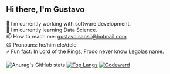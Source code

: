 ## Hi there, I'm Gustavo

🔭 I’m currently working with software development. <br>
🌱 I’m currently learning Data Science.<br>
📫 How to reach me: gustavo.sansil@hotmail.com<br>
😄 Pronouns: he/him ele/dele<br>
⚡ Fun fact: In Lord of the Rings, Frodo never know Legolas name.<br>

![Anurag's GitHub stats](https://github-readme-stats.vercel.app/api?username=gustavosalem&show_icons=true&theme=radical)
[![Top Langs](https://github-readme-stats.vercel.app/api/top-langs/?username=gustavosalem&langs_count=5&layout=compact&theme=radical)](https://github.com/gustavosalem/github-readme-stats)
[![Codeward](https://www.codewars.com/users/GustavoSalem/badges/large)](https://www.codewars.com/users/GustavoSalem)

